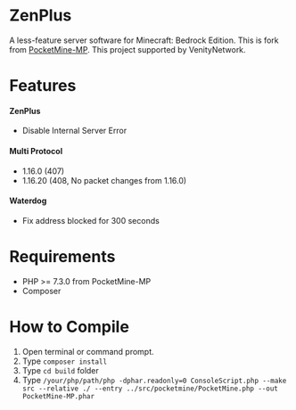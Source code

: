 # ZenPlus
A less-feature server software for Minecraft: Bedrock Edition. This is fork from <a href="https://github.com/pmmp/PocketMine-MP/">PocketMine-MP</a>. This project supported by VenityNetwork.

# Features
#### ZenPlus
- Disable Internal Server Error
#### Multi Protocol
- 1.16.0 (407)
- 1.16.20 (408, No packet changes from 1.16.0)
#### Waterdog
- Fix address blocked for 300 seconds

# Requirements
- PHP >= 7.3.0 from PocketMine-MP
- Composer

# How to Compile
1. Open terminal or command prompt.
2. Type ```composer install```
3. Type ```cd build``` folder
4. Type ```/your/php/path/php -dphar.readonly=0 ConsoleScript.php --make src --relative ./ --entry ../src/pocketmine/PocketMine.php --out PocketMine-MP.phar```
